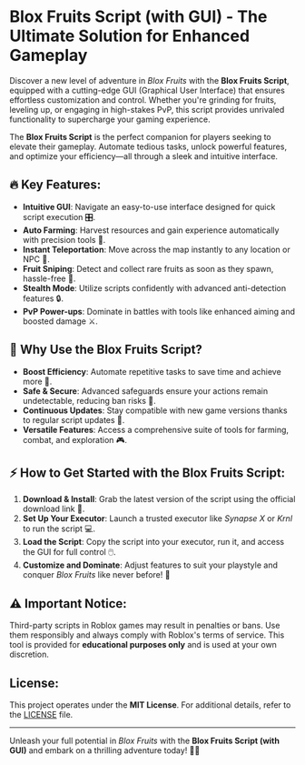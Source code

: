 # Blox Fruits Script (with GUI) - The Ultimate Solution for Enhanced Gameplay  

Discover a new level of adventure in *Blox Fruits* with the **Blox Fruits Script**, equipped with a cutting-edge GUI (Graphical User Interface) that ensures effortless customization and control. Whether you're grinding for fruits, leveling up, or engaging in high-stakes PvP, this script provides unrivaled functionality to supercharge your gaming experience.  

The **Blox Fruits Script** is the perfect companion for players seeking to elevate their gameplay. Automate tedious tasks, unlock powerful features, and optimize your efficiency—all through a sleek and intuitive interface.  

## 🔥 Key Features:  
- **Intuitive GUI**: Navigate an easy-to-use interface designed for quick script execution 🎛️.  
- **Auto Farming**: Harvest resources and gain experience automatically with precision tools 🌾.  
- **Instant Teleportation**: Move across the map instantly to any location or NPC 📍.  
- **Fruit Sniping**: Detect and collect rare fruits as soon as they spawn, hassle-free 🍇.  
- **Stealth Mode**: Utilize scripts confidently with advanced anti-detection features 🔒.  
- **PvP Power-ups**: Dominate in battles with tools like enhanced aiming and boosted damage ⚔️.  

## 🌟 Why Use the Blox Fruits Script?  
- **Boost Efficiency**: Automate repetitive tasks to save time and achieve more 🔧.  
- **Safe & Secure**: Advanced safeguards ensure your actions remain undetectable, reducing ban risks 🚫.  
- **Continuous Updates**: Stay compatible with new game versions thanks to regular script updates 🔄.  
- **Versatile Features**: Access a comprehensive suite of tools for farming, combat, and exploration 🎮.  

## ⚡ How to Get Started with the Blox Fruits Script:  
1. **Download & Install**: Grab the latest version of the script using the official download link 🔽.  
2. **Set Up Your Executor**: Launch a trusted executor like *Synapse X* or *Krnl* to run the script 💻.  
3. **Load the Script**: Copy the script into your executor, run it, and access the GUI for full control 🖱️.  
4. **Customize and Dominate**: Adjust features to suit your playstyle and conquer *Blox Fruits* like never before! 🌟  

## ⚠️ Important Notice:  
Third-party scripts in Roblox games may result in penalties or bans. Use them responsibly and always comply with Roblox's terms of service. This tool is provided for **educational purposes only** and is used at your own discretion.  

## License:  
This project operates under the **MIT License**. For additional details, refer to the [LICENSE](LICENSE) file.  

---  
Unleash your full potential in *Blox Fruits* with the **Blox Fruits Script (with GUI)** and embark on a thrilling adventure today! 🌴🍍  
